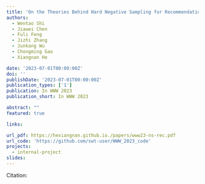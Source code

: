 ```yaml
---
title: 'On the Theories Behind Hard Negative Sampling for Recommendation'
authors:
  - Wentao Shi
  - Jiawei Chen
  - Fuli Feng
  - Jizhi Zhang
  - Junkang Wu
  - Chongming Gao 
  - Xiangnan He

date: '2023-07-01T00:00:00Z'
doi: ''
publishDate: '2023-07-01T00:00:00Z'
publication_types: ['1']
publication: In WWW 2023 
publication_short: In WWW 2023 

abstract: ""
featured: true

links:

url_pdf: https://hexiangnan.github.io./papers/www23-ns-rec.pdf
url_code: 'https://github.com/swt-user/WWW_2023_code'
projects:
  - internal-project
slides:
---
```




Citation:
